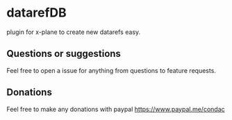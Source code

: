 # datarefDB
plugin for x-plane to create new datarefs easy. 


## Questions or suggestions
Feel free to open a issue for anything from questions to feature requests. 

## Donations
Feel free to make any donations with paypal https://www.paypal.me/condac
